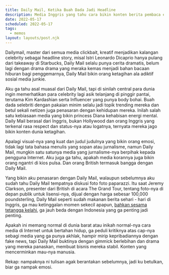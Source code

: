 ```yaml
---
title: Daily Mail, Ketika Buah Dada Jadi Headline
description: Media Inggris yang tahu cara bikin konten berita pembaca emosi
date: 2022-05-17
scheduled: 2022-05-17
tags:
  - memos
layout: layouts/post.njk
---
```


Dailymail, master dari semua media clickbait, kreatif menjadikan kalangan celebrity sebagai headline story, misal Istri Leonardo Dicaprio hanya pulang dari takeaway di Starbucks, Daily Mail selalu punya cerita dramatis, belum lagi dengan drama drama yang meraka kemas menjadi bahan bacaan hiburan bagi penggemarnya, Daily Mail bikin orang ketagihan ala adiktif sosial media junkie.

Aku ga tahu asal muasal dari Daily Mail, tapi di sinilah central para dunia ingin memerhatikan para celebrity lagi asik telanjang di pinggir pantai, terutama Kim Kardashian serta Influencer yang punya body bohai. Buah dada selebriti dengan pakaian minim selalu jadi topik trending mereka dan betul sekali netizen juga penasaran dengan kehidupan mereka. Inilah salah satu kebiasaan media yang bikin princess Diana kehabisan energi mental. Daily Mail berasal dari Inggris, bukan Hollywood dan orang Inggris yang terkenal rasa respect dan status-nya atau logatnya, ternyata mereka jago bikin konten dunia ketagihan.

Apalagi visual-nya yang kuat dan judul judulnya yang bikin orang emosi, tidak lagi tata bahasa menulis yang sopan atau jurnalisme, namun Daily Mail, mungkin satu satunya media yang jurnalisme-nya berpihak kepada pengguna Internet. Aku juga ga tahu, apakah media korannya juga bikin orang ngantri di kios pulsa. Dan orang British termasuk bangga dengan Daily Mail.

Yang bikin aku penasaran dengan Daily Mail, walaupun sebelumnya aku sudah tahu Daily Mail tempatnya diskusi foto foto paparazzi. Itu saat Jeremy Clarkson, presenter dari British di acara The Grand Tour, tentang foto-nya di depan publik untuk lisensi-nya, dijual dengan harga sebesar 100,000 poundsterling, Daily Mail seperti sudah makanan berita sehari - hari di Inggris, ga mau ketinggalan momen sekecil apapun, [bahkan sesama tetangga kelahi](https://www.dailymail.co.uk/news/article-10822667/Moment-neighbour-hell-launched-bricks-cement-fence-called-neighbours-dirty-c-s.html), ga jauh beda dengan Indonesia yang ga penting jadi penting.

Apakah ini memang normal di dunia barat atau inikah normal-nya cara media di Internet untuk bertahan hidup, ga peduli kritiknya atas cap-nya sebagi media yang ga punya akhlak, hampir mirip kepribadiannya dengan fake news, tapi Daily Mail buktinya dengan gimmick berlebihan dan drama yang mereka panaskan, membuat bisnis mereka stabil. Konten yang mencerminkan mau-nya manusia.

Rekap: nampaknya ni tulisan agak berantakan sebelumnya, jadi ku betulkan, biar ga nampak emosi.
